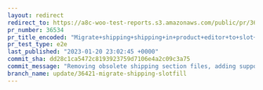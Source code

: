```yaml
---
layout: redirect
redirect_to: https://a8c-woo-test-reports.s3.amazonaws.com/public/pr/36534/e2e/index.html
pr_number: 36534
pr_title_encoded: "Migrate+shipping+shipping+in+product+editor+to+slot+fill"
pr_test_type: e2e
last_published: "2023-01-20 23:02:45 +0000"
commit_sha: dd28c1ca5472c8193923759d7106e4a2c09c3a75
commit_message: "Removing obsolete shipping section files, adding support to variation…"
branch_name: update/36421-migrate-shipping-slotfill
---
```

